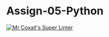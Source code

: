 # Assign-05-Python
[![Mr Coxall's Super Linter](https://github.com/ICS3U-Programming-Kestrel-B/Assign-05-Python/workflows/Mr%20Coxall's%20Super%20Linter/badge.svg)](https://github.com/ICS3U-Programming-Kestrel-B/Assign-05-Python/actions/)
